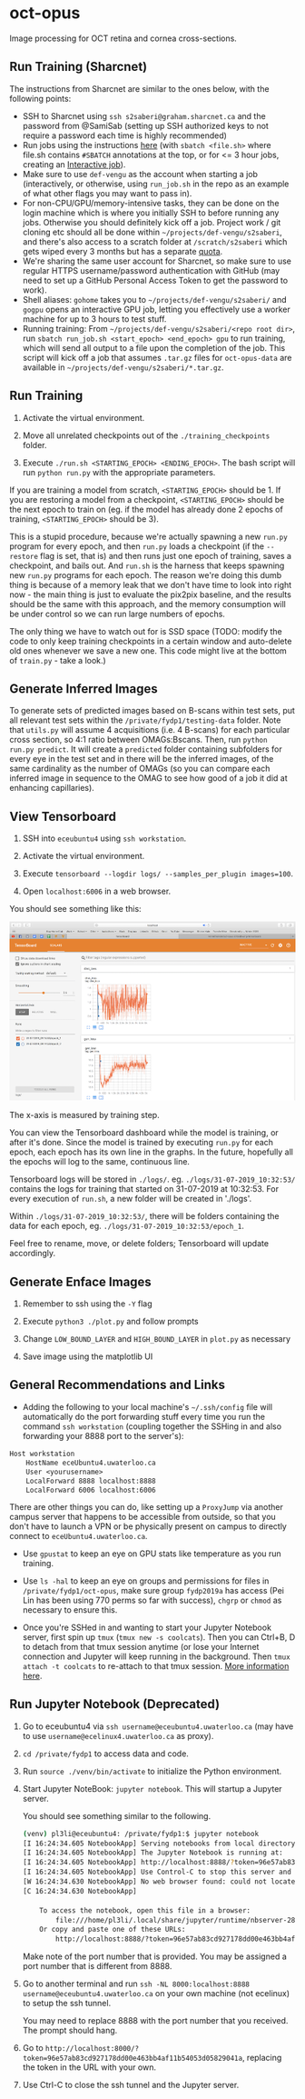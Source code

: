 # oct-opus

Image processing for OCT retina and cornea cross-sections.

## Run Training (Sharcnet)

The instructions from Sharcnet are similar to the ones below, with the following points:

- SSH to Sharcnet using `ssh s2saberi@graham.sharcnet.ca` and the password from @SamiSab (setting up SSH authorized keys to not require a password each time is highly recommended)
- Run jobs using the instructions [here](https://docs.computecanada.ca/wiki/Running_jobs) (with `sbatch <file.sh>` where file.sh contains `#SBATCH` annotations at the top, or for <= 3 hour jobs, creating an [Interactive job](https://docs.computecanada.ca/wiki/Running_jobs#Interactive_jobs)).
- Make sure to use `def-vengu` as the account when starting a job (interactively, or otherwise, using `run_job.sh` in the repo as an example of what other flags you may want to pass in).
- For non-CPU/GPU/memory-intensive tasks, they can be done on the login machine which is where you initially SSH to before running any jobs. Otherwise you should definitely kick off a job.
Project work / git cloning etc should all be done within `~/projects/def-vengu/s2saberi`, and there's also access to a scratch folder at `/scratch/s2saberi` which gets wiped every 3 months but has a separate [quota](https://docs.computecanada.ca/wiki/Storage_and_file_management).
- We're sharing the same user account for Sharcnet, so make sure to use regular HTTPS username/password authentication with GitHub (may need to set up a GitHub Personal Access Token to get the password to work).
- Shell aliases: `gohome` takes you to `~/projects/def-vengu/s2saberi/` and `gogpu` opens an interactive GPU job, letting you effectively use a worker machine for up to 3 hours to test stuff.
- Running training: From `~/projects/def-vengu/s2saberi/<repo root dir>`, run `sbatch run_job.sh <start_epoch> <end_epoch> gpu` to run training, which will send all output to a file upon the completion of the job. This script will kick off a job that assumes `.tar.gz` files for `oct-opus-data` are available in `~/projects/def-vengu/s2saberi/*.tar.gz`.

## Run Training

1. Activate the virtual environment.

2. Move all unrelated checkpoints out of the `./training_checkpoints` folder.

3. Execute `./run.sh <STARTING_EPOCH> <ENDING_EPOCH>`. The bash script will run `python run.py` with the appropriate parameters.

If you are training a model from scratch, `<STARTING_EPOCH>` should be 1. If you are restoring a model from a checkpoint, `<STARTING_EPOCH>` should be the next epoch to train on (eg. if the model has already done 2 epochs of training, `<STARTING_EPOCH>` should be 3).

This is a stupid procedure, because we're actually spawning a new `run.py` program for every epoch, and then `run.py` loads a checkpoint (if the `--restore` flag is set, that is) and then runs just one epoch of training, saves a checkpoint, and bails out. And `run.sh` is the harness that keeps spawning new `run.py` programs for each epoch. The reason we're doing this dumb thing is because of a memory leak that we don't have time to look into right now - the main thing is just to evaluate the pix2pix baseline, and the results should be the same with this approach, and the memory consumption will be under control so we can run large numbers of epochs.

The only thing we have to watch out for is SSD space (TODO: modify the code to only keep training checkpoints in a certain window and auto-delete old ones whenever we save a new one. This code might live at the bottom of `train.py` - take a look.)

## Generate Inferred Images

To generate sets of predicted images based on B-scans within test sets, put all relevant test sets within the `/private/fydp1/testing-data` folder. Note that `utils.py` will assume 4 acquisitions (i.e. 4 B-scans) for each particular cross section, so 4:1 ratio between OMAGs:Bscans. Then, run `python run.py predict`. It will create a `predicted` folder containing subfolders for every eye in the test set and in there will be the inferred images, of the same cardinality as the number of OMAGs (so you can compare each inferred image in sequence to the OMAG to see how good of a job it did at enhancing capillaries).

## View Tensorboard

1. SSH into `eceubuntu4` using `ssh workstation`.

2. Activate the virtual environment.

3. Execute `tensorboard --logdir logs/ --samples_per_plugin images=100`.

4. Open `localhost:6006` in a web browser.

You should see something like this:

![Screenshot of the Tensorboard UI](tensorboard_screen.png)

The x-axis is measured by training step.

You can view the Tensorboard dashboard while the model is training, or after it's done. Since the model is trained by executing `run.py` for each epoch, each epoch has its own line in the graphs. In the future, hopefully all the epochs will log to the same, continuous line.

Tensorboard logs will be stored in `./logs/`. eg. `./logs/31-07-2019_10:32:53/` contains the logs for training that started on 31-07-2019 at 10:32:53. For every execution of `run.sh`, a new folder will be created in './logs'.

Within `./logs/31-07-2019_10:32:53/`, there will be folders containing the data for each epoch, eg. `./logs/31-07-2019_10:32:53/epoch_1`.

Feel free to rename, move, or delete folders; Tensorboard will update accordingly.

## Generate Enface Images

1. Remember to ssh using the `-Y` flag

2. Execute `python3 ./plot.py` and follow prompts

3. Change `LOW_BOUND_LAYER` and `HIGH_BOUND_LAYER` in `plot.py` as necessary

4. Save image using the matplotlib UI

## General Recommendations and Links

- Adding the following to your local machine's `~/.ssh/config` file will automatically do the port forwarding stuff every time you run the command `ssh workstation` (coupling together the SSHing in and also forwarding your 8888 port to the server's):

```
Host workstation
    HostName eceUbuntu4.uwaterloo.ca
    User <yourusername>
    LocalForward 8888 localhost:8888
    LocalForward 6006 localhost:6006
```

There are other things you can do, like setting up a `ProxyJump` via another campus server that happens to be accessible from outside, so that you don't have to launch a VPN or be physically present on campus to directly connect to `eceUbuntu4.uwaterloo.ca`.

- Use `gpustat` to keep an eye on GPU stats like temperature as you run training.

- Use `ls -hal` to keep an eye on groups and permissions for files in `/private/fydp1/oct-opus`, make sure group `fydp2019a` has access (Pei Lin has been using 770 perms so far with success), `chgrp` or `chmod` as necessary to ensure this.

- Once you're SSHed in and wanting to start your Jupyter Notebook server, first spin up `tmux` (`tmux new -s coolcats`). Then you can Ctrl+B, D to detach from that tmux session anytime (or lose your Internet connection and Jupyter will keep running in the background. Then `tmux attach -t coolcats` to re-attach to that tmux session. [More information here](https://towardsdatascience.com/jupyter-and-tensorboard-in-tmux-5e5d202a4fb6).


## Run Jupyter Notebook (Deprecated)

1. Go to eceubuntu4 via `ssh username@eceubuntu4.uwaterloo.ca` (may have to use `username@ecelinux4.uwaterloo.ca` as proxy).

2. `cd /private/fydp1` to access data and code.

3. Run `source ./venv/bin/activate` to initialize the Python environment.

4. Start Jupyter NoteBook: `jupyter notebook`. This will startup a Jupyter server.

   You should see something similar to the following.

   ```bash
   (venv) pl3li@eceubuntu4: /private/fydp1:$ jupyter notebook
   [I 16:24:34.605 NotebookApp] Serving notebooks from local directory: /private/fydp1
   [I 16:24:34.605 NotebookApp] The Jupyter Notebook is running at:
   [I 16:24:34.605 NotebookApp] http://localhost:8888/?token=96e57ab83cd927178dd00e463bb4af11b54053d05829041a
   [I 16:24:34.605 NotebookApp] Use Control-C to stop this server and shut down all kernels (twice to skip confirmation).
   [W 16:24:34.630 NotebookApp] No web browser found: could not locate runnable browser.
   [C 16:24:34.630 NotebookApp]

       To access the notebook, open this file in a browser:
           file:///home/pl3li/.local/share/jupyter/runtime/nbserver-28660-open.html
       Or copy and paste one of these URLs:
           http://localhost:8888/?token=96e57ab83cd927178dd00e463bb4af11b54053d05829041a
   ```

   Make note of the port number that is provided. You may be assigned a port number that is different from 8888.

5. Go to another terminal and run `ssh -NL 8000:localhost:8888 username@eceubuntu4.uwaterloo.ca` on your own machine (not ecelinux) to setup the ssh tunnel.

   You may need to replace 8888 with the port number that you received. The prompt should hang.

6. Go to `http://localhost:8000/?token=96e57ab83cd927178dd00e463bb4af11b54053d05829041a`, replacing the token in the URL with your own.

7. Use Ctrl-C to close the ssh tunnel and the Jupyter server.
